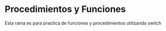 # Procedimientos y Funciones
Esta rama es para practica de funciones y procedimientos utilizando switch
